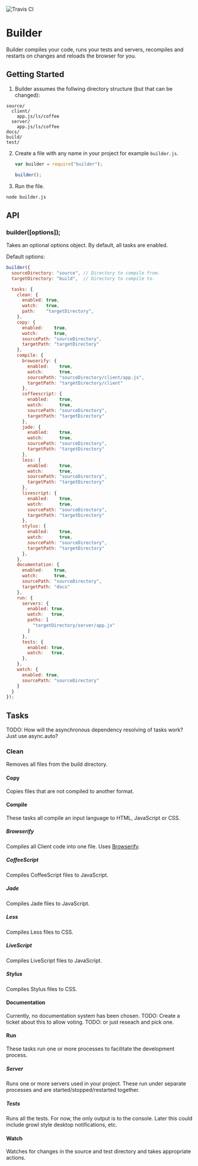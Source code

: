 ![Travis CI](https://travis-ci.org/Industrial/Builder.svg)

# Builder
Builder compiles your code, runs your tests and servers, recompiles and
restarts on changes and reloads the browser for you.

## Getting Started
1. Builder assumes the follwing directory structure (but that can be changed):
  ```
  source/
    client/
      app.js/ls/coffee
    server/
      app.js/ls/coffee
  docs/
  build/
  test/
  ```

2. Create a file with any name in your project for example `builder.js`.
   ```javascript
   var builder = require("builder");

   builder();
   ```
3. Run the file.
  ```bash
  node builder.js

  ```

## API
### builder([options]);
Takes an optional options object. By default, all tasks are enabled.

Default options:
```javascript
builder({
  sourceDirectory: "source", // Directory to compile from.
  targetDirectory: "build",  // Directory to compile to.

  tasks: {
    clean: {
      enabled: true,
      watch:   true,
      path:    "targetDirectory",
    },
    copy: {
      enabled:    true,
      watch:      true,
      sourcePath: "sourceDirectory",
      targetPath: "targetDirectory"
    },
    compile: {
      browserify: {
        enabled:    true,
        watch:      true,
        sourcePath: "sourceDirectory/client/app.js",
        targetPath: "targetDirectory/client"
      },
      coffeescript: {
        enabled:    true,
        watch:      true,
        sourcePath: "sourceDirectory",
        targetPath: "targetDirectory"
      },
      jade: {
        enabled:    true,
        watch:      true,
        sourcePath: "sourceDirectory",
        targetPath: "targetDirectory"
      },
      less: {
        enabled:    true,
        watch:      true,
        sourcePath: "sourceDirectory",
        targetPath: "targetDirectory"
      },
      livescript: {
        enabled:    true,
        watch:      true,
        sourcePath: "sourceDirectory",
        targetPath: "targetDirectory"
      },
      stylus: {
        enabled:    true,
        watch:      true,
        sourcePath: "sourceDirectory",
        targetPath: "targetDirectory"
      },
    },
    documentation: {
      enabled:    true,
      watch:      true,
      sourcePath: "sourceDirectory",
      targetPath: "docs"
    },
    run: {
      servers: {
        enabled: true,
        watch:   true,
        paths: [
          "targetDirectory/server/app.js"
        ]
      },
      tests: {
        enabled: true,
        watch:   true,
      },
    },
    watch: {
      enabled: true,
      sourcePath: "sourceDirectory"
    }
  }
});
```

## Tasks
TODO: How will the asynchronous dependency resolving of tasks work? Just use
async.auto?

### Clean
Removes all files from the build directory.

#### Copy
Copies files that are not compiled to another format.

#### Compile
These tasks all compile an input language to HTML, JavaScript or CSS.

##### Browserify
Compiles all Client code into one file. Uses
[Browserify](https://github.com/substack/node-browserify).

##### CoffeeScript
Compiles CoffeeScript files to JavaScript.

##### Jade
Compiles Jade files to JavaScript.

##### Less
Compiles Less files to CSS.

##### LiveScript
Compiles LiveScript files to JavaScript.

##### Stylus
Compiles Stylus files to CSS.

#### Documentation
Currently, no documentation system has been chosen.
TODO: Create a ticket about this to allow voting.
TODO: or just reseach and pick one.

#### Run
These tasks run one or more processes to facilitate the development process.

##### Server
Runs one or more servers used in your project. These run under separate
processes and are started/stopped/restarted together.

##### Tests
Runs all the tests. For now, the only output is to the console. Later this
could include growl style desktop notifications, etc.

#### Watch
Watches for changes in the source and test directory and takes appropriate
actions.
